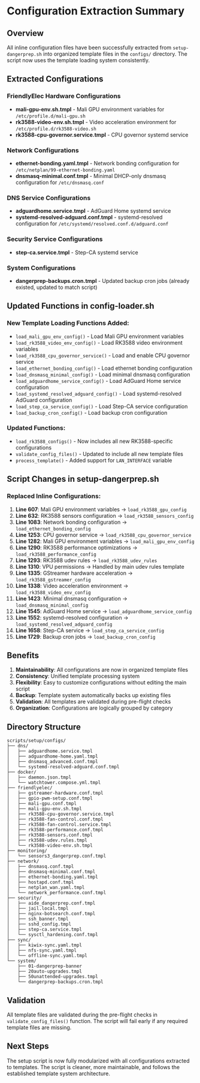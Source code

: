 # Configuration Extraction Summary

## Overview
All inline configuration files have been successfully extracted from `setup-dangerprep.sh` into organized template files in the `configs/` directory. The script now uses the template loading system consistently.

## Extracted Configurations

### FriendlyElec Hardware Configurations
- **mali-gpu-env.sh.tmpl** - Mali GPU environment variables for `/etc/profile.d/mali-gpu.sh`
- **rk3588-video-env.sh.tmpl** - Video acceleration environment for `/etc/profile.d/rk3588-video.sh`
- **rk3588-cpu-governor.service.tmpl** - CPU governor systemd service

### Network Configurations
- **ethernet-bonding.yaml.tmpl** - Network bonding configuration for `/etc/netplan/99-ethernet-bonding.yaml`
- **dnsmasq-minimal.conf.tmpl** - Minimal DHCP-only dnsmasq configuration for `/etc/dnsmasq.conf`

### DNS Service Configurations
- **adguardhome.service.tmpl** - AdGuard Home systemd service
- **systemd-resolved-adguard.conf.tmpl** - systemd-resolved configuration for `/etc/systemd/resolved.conf.d/adguard.conf`

### Security Service Configurations
- **step-ca.service.tmpl** - Step-CA systemd service

### System Configurations
- **dangerprep-backups.cron.tmpl** - Updated backup cron jobs (already existed, updated to match script)

## Updated Functions in config-loader.sh

### New Template Loading Functions Added:
- `load_mali_gpu_env_config()` - Load Mali GPU environment variables
- `load_rk3588_video_env_config()` - Load RK3588 video environment variables
- `load_rk3588_cpu_governor_service()` - Load and enable CPU governor service
- `load_ethernet_bonding_config()` - Load ethernet bonding configuration
- `load_dnsmasq_minimal_config()` - Load minimal dnsmasq configuration
- `load_adguardhome_service_config()` - Load AdGuard Home service configuration
- `load_systemd_resolved_adguard_config()` - Load systemd-resolved AdGuard configuration
- `load_step_ca_service_config()` - Load Step-CA service configuration
- `load_backup_cron_config()` - Load backup cron configuration

### Updated Functions:
- `load_rk3588_configs()` - Now includes all new RK3588-specific configurations
- `validate_config_files()` - Updated to include all new template files
- `process_template()` - Added support for `LAN_INTERFACE` variable

## Script Changes in setup-dangerprep.sh

### Replaced Inline Configurations:
1. **Line 607**: Mali GPU environment variables → `load_rk3588_gpu_config`
2. **Line 632**: RK3588 sensors configuration → `load_rk3588_sensors_config`
3. **Line 1083**: Network bonding configuration → `load_ethernet_bonding_config`
4. **Line 1253**: CPU governor service → `load_rk3588_cpu_governor_service`
5. **Line 1282**: Mali GPU environment variables → `load_mali_gpu_env_config`
6. **Line 1290**: RK3588 performance optimizations → `load_rk3588_performance_config`
7. **Line 1293**: RK3588 udev rules → `load_rk3588_udev_rules`
8. **Line 1310**: VPU permissions → Handled by main udev rules template
9. **Line 1335**: GStreamer hardware acceleration → `load_rk3588_gstreamer_config`
10. **Line 1338**: Video acceleration environment → `load_rk3588_video_env_config`
11. **Line 1423**: Minimal dnsmasq configuration → `load_dnsmasq_minimal_config`
12. **Line 1545**: AdGuard Home service → `load_adguardhome_service_config`
13. **Line 1552**: systemd-resolved configuration → `load_systemd_resolved_adguard_config`
14. **Line 1658**: Step-CA service → `load_step_ca_service_config`
15. **Line 1729**: Backup cron jobs → `load_backup_cron_config`

## Benefits

1. **Maintainability**: All configurations are now in organized template files
2. **Consistency**: Unified template processing system
3. **Flexibility**: Easy to customize configurations without editing the main script
4. **Backup**: Template system automatically backs up existing files
5. **Validation**: All templates are validated during pre-flight checks
6. **Organization**: Configurations are logically grouped by category

## Directory Structure

```
scripts/setup/configs/
├── dns/
│   ├── adguardhome.service.tmpl
│   ├── adguardhome-home.yaml.tmpl
│   ├── dnsmasq_advanced.conf.tmpl
│   └── systemd-resolved-adguard.conf.tmpl
├── docker/
│   ├── daemon.json.tmpl
│   └── watchtower.compose.yml.tmpl
├── friendlyelec/
│   ├── gstreamer-hardware.conf.tmpl
│   ├── gpio-pwm-setup.conf.tmpl
│   ├── mali-gpu.conf.tmpl
│   ├── mali-gpu-env.sh.tmpl
│   ├── rk3588-cpu-governor.service.tmpl
│   ├── rk3588-fan-control.conf.tmpl
│   ├── rk3588-fan-control.service.tmpl
│   ├── rk3588-performance.conf.tmpl
│   ├── rk3588-sensors.conf.tmpl
│   ├── rk3588-udev.rules.tmpl
│   └── rk3588-video-env.sh.tmpl
├── monitoring/
│   └── sensors3_dangerprep.conf.tmpl
├── network/
│   ├── dnsmasq.conf.tmpl
│   ├── dnsmasq-minimal.conf.tmpl
│   ├── ethernet-bonding.yaml.tmpl
│   ├── hostapd.conf.tmpl
│   ├── netplan_wan.yaml.tmpl
│   └── network_performance.conf.tmpl
├── security/
│   ├── aide_dangerprep.conf.tmpl
│   ├── jail.local.tmpl
│   ├── nginx-botsearch.conf.tmpl
│   ├── ssh_banner.tmpl
│   ├── sshd_config.tmpl
│   ├── step-ca.service.tmpl
│   └── sysctl_hardening.conf.tmpl
├── sync/
│   ├── kiwix-sync.yaml.tmpl
│   ├── nfs-sync.yaml.tmpl
│   └── offline-sync.yaml.tmpl
└── system/
    ├── 01-dangerprep-banner
    ├── 20auto-upgrades.tmpl
    ├── 50unattended-upgrades.tmpl
    └── dangerprep-backups.cron.tmpl
```

## Validation

All template files are validated during the pre-flight checks in `validate_config_files()` function. The script will fail early if any required template files are missing.

## Next Steps

The setup script is now fully modularized with all configurations extracted to templates. The script is cleaner, more maintainable, and follows the established template system architecture.

